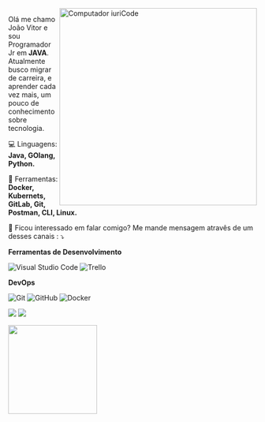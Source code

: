 <img src="https://raw.githubusercontent.com/MicaelliMedeiros/micaellimedeiros/master/image/computer-illustration.png" min-width="400px" max-width="400px" width="400px" align="right" alt="Computador iuriCode">


<p align="left"> 
  Olá me chamo João Vitor e sou Programador Jr em<strong> JAVA</strong>.<br>
  Atualmente busco migrar de carreira, e aprender cada vez mais, um pouco de conhecimento sobre tecnologia<OPEN TO WORK>.
</p>

<p align="left">
  💻 Linguagens: <strong>Java, GOlang, Python.</strong>
</p>

<p align="left">
  💼 Ferramentas: <strong>Docker, Kubernets, GitLab, Git, Postman, CLI, Linux.</strong>
</p>

<p align="left">
  💌 Ficou interessado em falar comigo? Me mande mensagem atravês de um desses canais : ⤵️
</p>

**Ferramentas de Desenvolvimento**

  ![Visual Studio Code](https://img.shields.io/badge/-Visual%20Studio%20Code-333333?style=flat&logo=visual-studio-code&logoColor=007ACC)
  ![Trello](https://img.shields.io/badge/-Trello-333333?style=flat&logo=trello&logoColor=007ACC)

**DevOps**

  ![Git](https://img.shields.io/badge/-Git-333333?style=flat&logo=git)
  ![GitHub](https://img.shields.io/badge/-GitHub-333333?style=flat&logo=github)
  ![Docker](https://img.shields.io/badge/-Docker-333333?style=flat&logo=docker)

<p align="left">

  <a href="#" alt="Linkedin">
  <img src="https://img.shields.io/badge/-Linkedin-0e76a8?style=flat-square&logo=Linkedin&logoColor=white&link=https://www.linkedin.com/in/jvstellet/" /></a>


  <a href="#" alt="Instagram">
  <img src="https://img.shields.io/badge/-Instagram-DF0174?style=flat-square&labelColor=DF0174&logo=instagram&logoColor=white&link=https://instagram.com/matutobjj?igshid=MjEwN2IyYWYwYw=="/></a>
</p>  

<a href="https://github.com/JoaoDevDatabase">
  <img height="180em" src="https://github-readme-stats.vercel.app/api?username=JoaoDevDatabase&theme=dracula&show_icons=true" />
</a>
